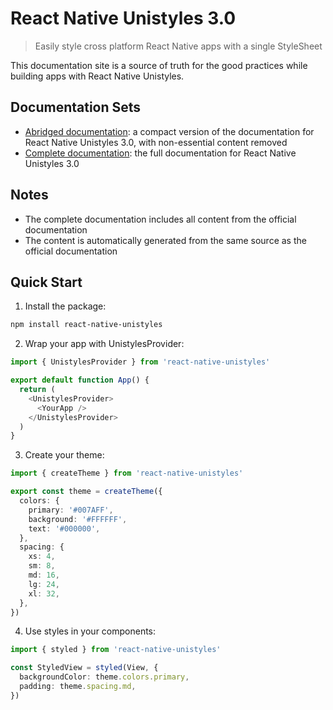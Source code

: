 # React Native Unistyles 3.0

> Easily style cross platform React Native apps with a single StyleSheet

This documentation site is a source of truth for the good practices while building apps with React Native Unistyles.

## Documentation Sets

- [Abridged documentation](https://unistyl.es/llms-small.txt): a compact version of the documentation for React Native Unistyles 3.0, with non-essential content removed
- [Complete documentation](https://unistyl.es/llms-full.txt): the full documentation for React Native Unistyles 3.0

## Notes

- The complete documentation includes all content from the official documentation
- The content is automatically generated from the same source as the official documentation

## Quick Start

1. Install the package:
```bash
npm install react-native-unistyles
```

2. Wrap your app with UnistylesProvider:
```typescript
import { UnistylesProvider } from 'react-native-unistyles'

export default function App() {
  return (
    <UnistylesProvider>
      <YourApp />
    </UnistylesProvider>
  )
}
```

3. Create your theme:
```typescript
import { createTheme } from 'react-native-unistyles'

export const theme = createTheme({
  colors: {
    primary: '#007AFF',
    background: '#FFFFFF',
    text: '#000000',
  },
  spacing: {
    xs: 4,
    sm: 8,
    md: 16,
    lg: 24,
    xl: 32,
  },
})
```

4. Use styles in your components:
```typescript
import { styled } from 'react-native-unistyles'

const StyledView = styled(View, {
  backgroundColor: theme.colors.primary,
  padding: theme.spacing.md,
})
``` 